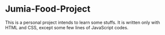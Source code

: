 # Jumia-Food-Project
This is a personal project intends to learn some stuffs. It is written only with HTML and CSS, except some few lines of JavaScript codes.

